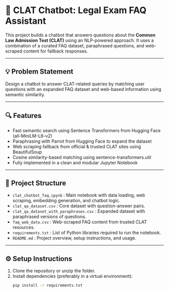 # 🧠 CLAT Chatbot: Legal Exam FAQ Assistant

This project builds a chatbot that answers questions about the **Common Law Admission Test (CLAT)** using an NLP-powered approach. It uses a combination of a curated FAQ dataset, paraphrased questions, and web-scraped content for fallback responses.

---

## 💡 Problem Statement

Design a chatbot to answer CLAT-related queries by matching user questions with an expanded FAQ dataset and web-based information using semantic similarity.

---


## 🔍 Features

- Fast semantic search using Sentence Transformers from Hugging Face (all-MiniLM-L6-v2)
- Paraphrasing with Parrot from Hugging Face to expand the dataset
- Web scraping fallback from official & trusted CLAT sites using BeautifulSoup
- Cosine similarity-based matching using sentence-transformers.util
- Fully implemented in a clean and modular Jupyter Notebook

---

## 📁 Project Structure

- `clat_chatbot_faq.ipynb` : Main notebook with data loading, web scraping, embedding generation, and chatbot logic.
- `clat_qa_dataset.csv` : Core dataset with question-answer pairs.
- `clat_qa_dataset_with_paraphrases.csv` : Expanded dataset with paraphrased versions of questions.
- `faq_web_data.csv` : Web-scraped FAQ content from trusted CLAT resources.
- `requirements.txt` : List of Python libraries required to run the notebook.
- `README.md` : Project overview, setup instructions, and usage.

---

## ⚙️ Setup Instructions

1. Clone the repository or unzip the folder.
2. Install dependencies (preferably in a virtual environment):
   ```bash
   pip install -r requirements.txt

